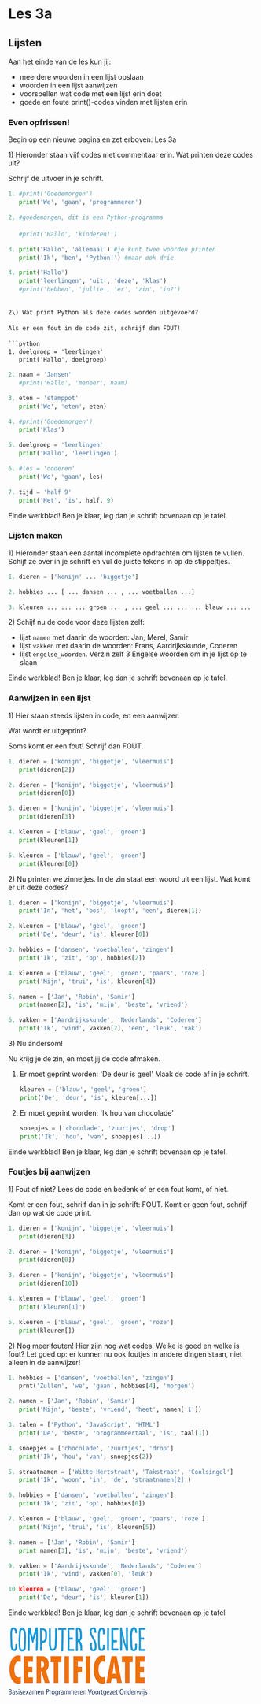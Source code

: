# Les 3a

## Lijsten

Aan het einde van de les kun jij:

* meerdere woorden in een lijst opslaan
* woorden in een lijst aanwijzen
* voorspellen wat code met een lijst erin doet
* goede en foute print\(\)-codes vinden met lijsten erin

### Even opfrissen!

Begin op een nieuwe pagina en zet erboven: Les 3a

1\) Hieronder staan vijf codes met commentaar erin. Wat printen deze codes uit?

Schrijf de uitvoer in je schrift.

```python
1. #print('Goedemorgen')               
   print('We', 'gaan', 'programmeren')
```

```python
2. #goedemorgen, dit is een Python-programma

   #print('Hallo', 'kinderen!')
```

```python
3. print('Hallo', 'allemaal') #je kunt twee woorden printen
   print('Ik', 'ben', 'Python!') #maar ook drie
```

```python
4. print('Hallo')               
   print('leerlingen', 'uit', 'deze', 'klas')
   #print('hebben', 'jullie', 'er', 'zin', 'in?')
```


```

2\) Wat print Python als deze codes worden uitgevoerd?

Als er een fout in de code zit, schrijf dan FOUT!

```python
1. doelgroep = 'leerlingen'
   print('Hallo', doelgroep)
```

```python
2. naam = 'Jansen'
   #print('Hallo', 'meneer', naam)
```

```python
3. eten = 'stamppot'
   print('We', 'eten', eten)
```

```python
4. #print('Goedemorgen')               
   print('Klas')
```

```python
5. doelgroep = 'leerlingen'
   print('Hallo', 'leerlingen')
```

```python
6. #les = 'coderen'              
   print('We', 'gaan', les)
```

```python
7. tijd = 'half 9'
   print('Het', 'is', half, 9)
```

Einde werkblad! Ben je klaar, leg dan je schrift bovenaan op je tafel.

### Lijsten maken

1\) Hieronder staan een aantal incomplete opdrachten om lijsten te vullen. Schijf ze over in je schrift en vul de juiste tekens in op de stippeltjes.

```python
1. dieren = ['konijn' ... 'biggetje']
```

```python
2. hobbies ... [ ... dansen ... , ... voetballen ...]
```

```python
3. kleuren ... ... ... groen ... , ... geel ... ... ... blauw ... ...
```

2\) Schijf nu de code voor deze lijsten zelf:

* lijst `namen` met daarin de woorden: Jan, Merel, Samir
* lijst `vakken` met daarin de woorden: Frans, Aardrijkskunde, Coderen
* lijst `engelse_woorden`. Verzin zelf 3 Engelse woorden om in je lijst op te slaan

Einde werkblad! Ben je klaar, leg dan je schrift bovenaan op je tafel.

### Aanwijzen in een lijst

1\) Hier staan steeds lijsten in code, en een aanwijzer.

Wat wordt er uitgeprint?

Soms komt er een fout! Schrijf dan FOUT.

```python
1. dieren = ['konijn', 'biggetje', 'vleermuis']            
   print(dieren[2])
```

```python
2. dieren = ['konijn', 'biggetje', 'vleermuis']            
   print(dieren[0])
```

```python
3. dieren = ['konijn', 'biggetje', 'vleermuis']            
   print(dieren[3])
```

```python
4. kleuren = ['blauw', 'geel', 'groen']            
   print(kleuren[1])
```

```python
5. kleuren = ['blauw', 'geel', 'groen']            
   print(kleuren[0])
```

2\) Nu printen we zinnetjes. In de zin staat een woord uit een lijst. Wat komt er uit deze codes?

```python
1. dieren = ['konijn', 'biggetje', 'vleermuis']            
   print('In', 'het', 'bos', 'loopt', 'een', dieren[1])
```

```python
2. kleuren = ['blauw', 'geel', 'groen']            
   print('De', 'deur', 'is', kleuren[0])
```

```python
3. hobbies = ['dansen', 'voetballen', 'zingen']            
   print('Ik', 'zit', 'op', hobbies[2])
```

```python
4. kleuren = ['blauw', 'geel', 'groen', 'paars', 'roze']            
   print('Mijn', 'trui', 'is', kleuren[4])
```

```python
5. namen = ['Jan', 'Robin', 'Samir']
   print(namen[2], 'is', 'mijn', 'beste', 'vriend')
```

```python
6. vakken = ['Aardrijkskunde', 'Nederlands', 'Coderen']
   print('Ik', 'vind', vakken[2], 'een', 'leuk', 'vak')
```

3\) Nu andersom!

Nu krijg je de zin, en moet jij de code afmaken.

1. Er moet geprint worden: 'De deur is geel' Maak de code af in je schrift. 

   ```python
   kleuren = ['blauw', 'geel', 'groen']            
   print('De', 'deur', 'is', kleuren[...])
   ```

2. Er moet geprint worden: 'Ik hou van chocolade' 

   ```python
   snoepjes = ['chocolade', 'zuurtjes', 'drop']
   print('Ik', 'hou', 'van', snoepjes[...])
   ```

Einde werkblad! Ben je klaar, leg dan je schrift bovenaan op je tafel.

### Foutjes bij aanwijzen

1\) Fout of niet? Lees de code en bedenk of er een fout komt, of niet.

Komt er een fout, schrijf dan in je schrift: FOUT. Komt er geen fout, schrijf dan op wat de code print.

```python
1. dieren = ['konijn', 'biggetje', 'vleermuis']            
   print(dieren[3])
```

```python
2. dieren = ['konijn', 'biggetje', 'vleermuis']            
   print(dieren[0])
```

```python
3. dieren = ['konijn', 'biggetje', 'vleermuis']            
   print(dieren[10])
```

```python
4. kleuren = ['blauw', 'geel', 'groen']            
   print('kleuren[1]')
```

```python
5. kleuren = ['blauw', 'geel', 'groen', 'roze']            
   print(kleuren[])
```

2\) Nog meer fouten! Hier zijn nog wat codes. Welke is goed en welke is fout? Let goed op: er kunnen nu ook foutjes in andere dingen staan, niet alleen in de aanwijzer!

```python
1. hobbies = ['dansen', 'voetballen', 'zingen']            
   prnt('Zullen', 'we', 'gaan', hobbies[4], 'morgen')
```

```python
2. namen = ['Jan', 'Robin', 'Samir']
   print('Mijn', 'beste', 'vriend', 'heet', namen['1'])
```

```python
3. talen = ['Python', 'JavaScript', 'HTML']
   print('De', 'beste', 'programmeertaal', 'is', taal[1])
```

```python
4. snoepjes = ['chocolade', 'zuurtjes', 'drop']
   print('Ik', 'hou', 'van', snoepjes(2))
```

```python
5. straatnamen = ['Witte Hertstraat', 'Takstraat', 'Coolsingel']
   print('Ik', 'woon', 'in', 'de', 'straatnamen[2]')
```

```python
6. hobbies = ['dansen', 'voetballen', 'zingen']            
   print('Ik', 'zit', 'op', hobbies[0])
```

```python
7. kleuren = ['blauw', 'geel', 'groen', 'paars', 'roze']            
   print('Mijn', 'trui', 'is', kleuren[5])
```

```python
8. namen = ['Jan', 'Robin', 'Samir']
   print namen[3], 'is', 'mijn', 'beste', 'vriend')
```

```python
9. vakken = ['Aardrijkskunde', 'Nederlands', 'Coderen']
   print('Ik', 'vind', vakken[0], 'leuk')
```

```python
10.kleuren = ['blauw', 'geel', 'groen']            
   print('De', 'deur', 'is', kleuren[1])
```

Einde werkblad! Ben je klaar, leg dan je schrift bovenaan op je tafel

![](/img/logoCSCert_10cm.jpg)
